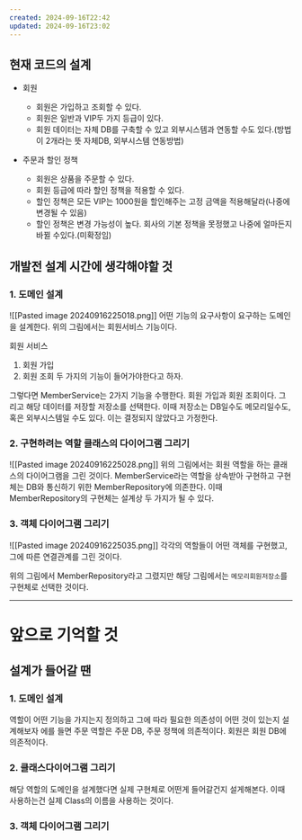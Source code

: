 ```yaml
---
created: 2024-09-16T22:42
updated: 2024-09-16T23:02
---
```

## 현재 코드의 설계  
- 회원  
  - 회원은 가입하고 조회할 수 있다.
  - 회원은 일반과 VIP두 가지 등급이 있다.
  - 회원 데이터는 자체 DB를 구축할 수 있고 외부시스템과 연동할 수도 있다.(방법이 2개라는 뜻 자체DB, 외부시스템 연동방법)

- 주문과 할인 정책
	- 회원은 상품을 주문할 수 있다.
	- 회원 등급에 따라 할인 정책을 적용할 수 있다.
	- 할인 정책은 모든 VIP는 1000원을 할인해주는 고정 금액을 적용해달라(나중에 변경될 수 있음)
	- 할인 정책은 변경 가능성이 높다. 회사의 기본 정책을 못정했고 나중에 얼마든지 바뀔 수있다.(미확정임)

## 개발전 설계 시간에 생각해야할 것
### 1. 도메인 설계


![[Pasted image 20240916225018.png]]
어떤 기능의 요구사항이 요구하는 도메인을 설계한다.
위의 그림에서는 회원서비스 기능이다.

회원 서비스
1. 회원 가입
2. 회원 조회
두 가지의 기능이 들어가야한다고 하자.

그렇다면 MemberService는 2가지 기능을 수행한다. 회원 가입과 회원 조회이다.
그리고 해당 데이터를 저장할 저장소를 선택한다. 이때 저장소는 DB일수도 메모리일수도, 혹은 외부시스템일 수도 있다. 이는 결정되지 않았다고 가정한다.

### 2. 구현하려는 역할 클래스의 다이어그램 그리기
![[Pasted image 20240916225028.png]]
위의 그림에서는 회원 역할을 하는 클래스의 다이어그램을 그린 것이다.
MemberService라는 역할을 상속받아 구현하고 구현체는 DB와 통신하기 위한 MemberRepository에 의존한다. 이때 MemberRepository의 구현체는 설계상 두 가지가 될 수 있다.

### 3. 객체 다이어그램 그리기
![[Pasted image 20240916225035.png]]
각각의 역할들이 어떤 객체를 구현했고, 그에 따른 연결관계를 그린 것이다.

위의 그림에서 MemberRepository라고 그렸지만 해당 그림에서는 `메모리회원저장소`를 구현체로 선택한 것이다. 

---
# 앞으로 기억할 것
## 설계가 들어갈 땐
### 1. 도메인 설계
역할이 어떤 기능을 가지는지 정의하고 그에 따라 필요한 의존성이 어떤 것이 있는지 설계해보자
에를 들면 주문 역할은 주문 DB, 주문 정책에 의존적이다.
회원은 회원 DB에 의존적이다.
### 2. 클래스다이어그램 그리기
해당 역할의 도메인을 설계했다면 실제 구현체로 어떤게 들어갈건지 설게해본다. 
이때 사용하는건 실제 Class의 이름을 사용하는 것이다.

### 3. 객체 다이어그램 그리기




